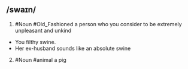## /swaɪn/  
1. #Noun  #Old_Fashioned
a person who you consider to be extremely unpleasant and unkind

- You filthy swine.
- Her ex-husband sounds like an absolute swine

2. #Noun  #animal 
a pig